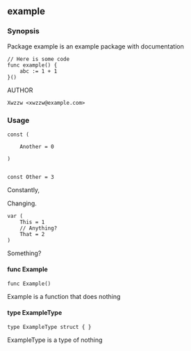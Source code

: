 ## example

### Synopsis

Package example is an example package with documentation

	// Here is some code
	func example() {
		abc := 1 + 1
	}()

AUTHOR

	Xwzzw <xwzzw@example.com>

### Usage

    const (

        Another = 0

    )


    const Other = 3

Constantly,

Changing.

    var (
        This = 1
        // Anything?
        That = 2
    )

Something?

#### func  Example

    func Example()


Example is a function that does nothing

#### type ExampleType

    type ExampleType struct { }


ExampleType is a type of nothing


